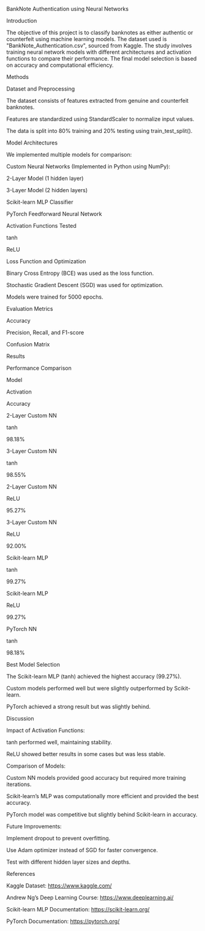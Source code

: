 BankNote Authentication using Neural Networks

Introduction

The objective of this project is to classify banknotes as either authentic or counterfeit using machine learning models. The dataset used is "BankNote_Authentication.csv", sourced from Kaggle. The study involves training neural network models with different architectures and activation functions to compare their performance. The final model selection is based on accuracy and computational efficiency.

Methods

Dataset and Preprocessing

The dataset consists of features extracted from genuine and counterfeit banknotes.

Features are standardized using StandardScaler to normalize input values.

The data is split into 80% training and 20% testing using train_test_split().

Model Architectures

We implemented multiple models for comparison:

Custom Neural Networks (Implemented in Python using NumPy):

2-Layer Model (1 hidden layer)

3-Layer Model (2 hidden layers)

Scikit-learn MLP Classifier

PyTorch Feedforward Neural Network

Activation Functions Tested

tanh

ReLU

Loss Function and Optimization

Binary Cross Entropy (BCE) was used as the loss function.

Stochastic Gradient Descent (SGD) was used for optimization.

Models were trained for 5000 epochs.

Evaluation Metrics

Accuracy

Precision, Recall, and F1-score

Confusion Matrix

Results

Performance Comparison

Model

Activation

Accuracy

2-Layer Custom NN

tanh

98.18%

3-Layer Custom NN

tanh

98.55%

2-Layer Custom NN

ReLU

95.27%

3-Layer Custom NN

ReLU

92.00%

Scikit-learn MLP

tanh

99.27%

Scikit-learn MLP

ReLU

99.27%

PyTorch NN

tanh

98.18%

Best Model Selection

The Scikit-learn MLP (tanh) achieved the highest accuracy (99.27%).

Custom models performed well but were slightly outperformed by Scikit-learn.

PyTorch achieved a strong result but was slightly behind.

Discussion

Impact of Activation Functions:

tanh performed well, maintaining stability.

ReLU showed better results in some cases but was less stable.

Comparison of Models:

Custom NN models provided good accuracy but required more training iterations.

Scikit-learn’s MLP was computationally more efficient and provided the best accuracy.

PyTorch model was competitive but slightly behind Scikit-learn in accuracy.

Future Improvements:

Implement dropout to prevent overfitting.

Use Adam optimizer instead of SGD for faster convergence.

Test with different hidden layer sizes and depths.

References

Kaggle Dataset: https://www.kaggle.com/

Andrew Ng’s Deep Learning Course: https://www.deeplearning.ai/

Scikit-learn MLP Documentation: https://scikit-learn.org/

PyTorch Documentation: https://pytorch.org/
